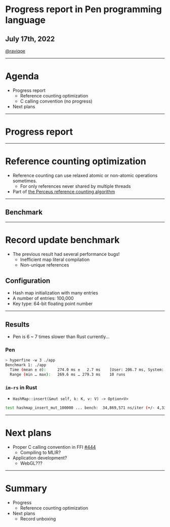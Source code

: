 # Progress report in Pen programming language

## July 17th, 2022

[@raviqqe](https://github.com/raviqqe)

---

# Agenda

- Progress report
  - Reference counting optimization
  - C calling convention (no progress)
- Next plans

---

# Progress report

---

# Reference counting optimization

- Reference counting can use relaxed atomic or non-atomic operations sometimes.
  - For only references never shared by multiple threads
- Part of [the Perceus reference counting algorithm](https://www.microsoft.com/en-us/research/publication/perceus-garbage-free-reference-counting-with-reuse/)

---

## Benchmark

---

# Record update benchmark

- The previous result had several performance bugs!
  - Inefficient map literal compilation
  - Non-unique references

## Configuration

- Hash map initialization with many entries
- A number of entries: 100,000
- Key type: 64-bit floating point number

---

## Results

- Pen is 6 ~ 7 times slower than Rust currently...

### Pen

```sh
> hyperfine -w 3 ./app
Benchmark 1: ./app
  Time (mean ± σ):     274.0 ms ±   2.7 ms    [User: 206.7 ms, System: 16.8 ms]
  Range (min … max):   269.6 ms … 279.3 ms    10 runs
```

### `im-rs` in Rust

- `HashMap::insert(&mut self, k: K, v: V) -> Option<V>`

```sh
test hashmap_insert_mut_100000 ... bench:  34,869,571 ns/iter (+/- 4,337,627)
```

---

# Next plans

- Proper C calling convention in FFI [#444](https://github.com/pen-lang/pen/issues/444)
  - Compiling to MLIR?
- Application development?
  - WebGL???

---

# Summary

- Progress
  - Reference counting optimization
- Next plans
  - Record unboxing
